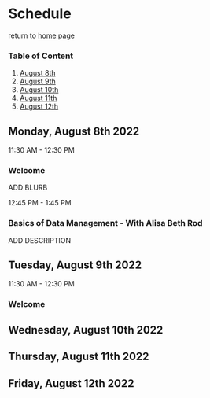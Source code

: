 
# Schedule
return to [home page](https://claraturp.github.io/Website_Test/)

### Table of Content
1. [August 8th](#Monday)
2. [August 9th](#Tuesday)
3. [August 10th](#Wednesday)
4. [August 11th](#Thursday)
5. [August 12th](#Friday)

## Monday, August 8th 2022 <a name="Monday"></a>

11:30 AM - 12:30 PM <br>
### Welcome

ADD BLURB

12:45 PM - 1:45 PM <br>
### Basics of Data Management - With Alisa Beth Rod

ADD DESCRIPTION

## Tuesday, August 9th 2022 <a name="Tuesday"></a>
11:30 AM - 12:30 PM <br>
### Welcome

## Wednesday, August 10th 2022 <a name="Wednesday"></a>

## Thursday, August 11th 2022 <a name="Thursday"></a>

## Friday, August 12th 2022 <a name="Friday"></a>
